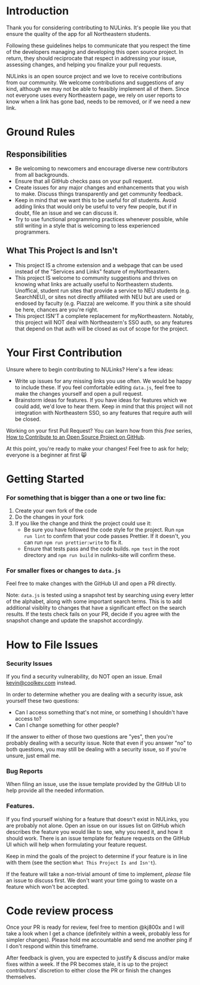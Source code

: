 # Introduction
Thank you for considering contributing to NULinks. It's people like you that ensure the quality of the app for all Northeastern students.

Following these guidelines helps to communicate that you respect the time of the developers managing and developing this open source project. In return, they should reciprocate that respect in addressing your issue, assessing changes, and helping you finalize your pull requests.

NULinks is an open source project and we love to receive contributions from our community. We welcome contributions and suggestions of any kind, although we may not be able to feasibly implement all of them. Since not everyone uses every Northeastern page, we rely on user reports to know when a link has gone bad, needs to be removed, or if we need a new link.

# Ground Rules
## Responsibilities
* Be welcoming to newcomers and encourage diverse new contributors from all backgrounds.
* Ensure that all GitHub checks pass on your pull request.
* Create issues for any major changes and enhancements that you wish to make. Discuss things transparently and get community feedback.
* Keep in mind that we want this to be useful for *all* students. Avoid adding links that would only be useful to very few people, but if in doubt, file an issue and we can discuss it.
* Try to use functional programming practices whenever possible, while still writing in a style that is welcoming to less experienced programmers.

## What This Project Is and Isn't
* This project IS a chrome extension and a webpage that can be used instead of the "Services and Links" feature of myNortheastern.
* This project IS welcome to community suggestions and thrives on knowing what links are actually useful to Northeastern students. Unoffical, student run sites that provide a service to NEU students (e.g. SearchNEU), or sites not directly affiliated with NEU but are used or endosed by faculty (e.g. Piazza) are welcome. If you think a site should be here, chances are you're right.
* This project ISN'T a complete replacement for myNortheastern. Notably, this project will NOT deal with Northeastern's SSO auth, so any features that depend on that auth will be closed as out of scope for the project.

# Your First Contribution
Unsure where to begin contributing to NULinks? Here's a few ideas:
* Write up issues for any missing links you use often. We would be happy to include these. If you feel comfortable editing `data.js`, feel free to make the changes yourself and open a pull request.
* Brainstorm ideas for features. If you have ideas for features which we could add, we'd love to hear them. Keep in mind that this project will not integration with Northeastern SSO, so any features that require auth will be closed.

Working on your first Pull Request? You can learn how from this *free* series, [How to Contribute to an Open Source Project on GitHub](https://egghead.io/series/how-to-contribute-to-an-open-source-project-on-github).

At this point, you're ready to make your changes! Feel free to ask for help; everyone is a beginner at first :smile_cat:

# Getting Started
### For something that is bigger than a one or two line fix:
1. Create your own fork of the code
2. Do the changes in your fork
3. If you like the change and think the project could use it:
   * Be sure you have followed the code style for the project. Run `npm run lint` to confirm that your code passes Prettier. If it doesn't, you can run `npm run prettier:write` to fix it.
   * Ensure that tests pass and the code builds. `npm test` in the root directory and `npm run build` in nulinks-site will confirm these.

### For smaller fixes or changes to `data.js`
Feel free to make changes with the GitHub UI and open a PR directly.

Note: `data.js` is tested using a snapshot test by searching using every letter of the alphabet, along with some important search terms. This is to add additional visiblity to changes that have a significant effect on the search results. If the tests check fails on your PR, decide if you agree with the snapshot change and update the snapshot accordingly.

# How to File Issues
### Security Issues
If you find a security vulnerability, do NOT open an issue. Email kevin@coolkev.com instead.

In order to determine whether you are dealing with a security issue, ask yourself these two questions:
* Can I access something that's not mine, or something I shouldn't have access to?
* Can I change something for other people?

If the answer to either of those two questions are "yes", then you're probably dealing with a security issue. Note that even if you answer "no" to both questions, you may still be dealing with a security issue, so if you're unsure, just email me.

### Bug Reports
When filing an issue, use the issue template provided by the GitHub UI to help provide all the needed information.

### Features.
If you find yourself wishing for a feature that doesn't exist in NULinks, you are probably not alone. Open an issue on our issues list on GitHub which describes the feature you would like to see, why you need it, and how it should work. There is an issue template for feature requests on the GitHub UI which will help when formulating your feature request.

Keep in mind the goals of the project to determine if your feature is in line with them (see the section `What This Project Is and Isn't`).

If the feature will take a non-trivial amount of time to implement, *please* file an issue to discuss first. We don't want your time going to waste on a feature which won't be accepted.

# Code review process
Once your PR is ready for review, feel free to mention @kj800x and I will take a look when I get a chance (definitely within a week, probably less for simpler changes). Please hold me accountable and send me another ping if I don't respond within this timeframe.

After feedback is given, you are expected to justify & discuss and/or make fixes within a week. If the PR becomes stale, it is up to the project contributors' discretion to either close the PR or finish the changes themselves.
